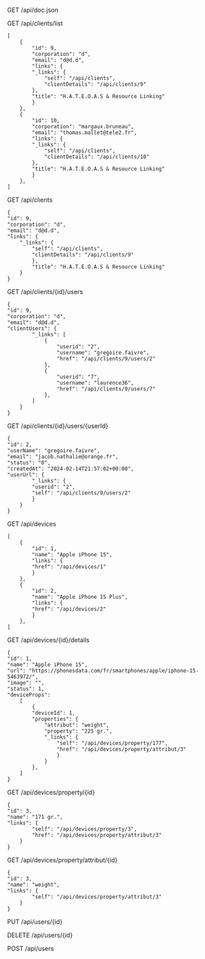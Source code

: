 GET
/api/doc.json

GET
/api/clients/list

    [
        {
            "id": 9,
            "corporation": "d",
            "email": "d@d.d",
            "links": {
            "_links": {
                "self": "/api/clients",
                "clientDetails": "/api/clients/9"
            },
            "title": "H.A.T.E.O.A.S & Resource Linking"
            }
        },
        {
            "id": 10,
            "corporation": "margaux.bruneau",
            "email": "thomas.mallet@tele2.fr",
            "links": {
            "_links": {
                "self": "/api/clients",
                "clientDetails": "/api/clients/10"
            },
            "title": "H.A.T.E.O.A.S & Resource Linking"
            }
        },
    ]

GET
/api/clients

    {
    "id": 9,
    "corporation": "d",
    "email": "d@d.d",
    "links": {
        "_links": {
            "self": "/api/clients",
            "clientDetails": "/api/clients/9"
            },
            "title": "H.A.T.E.O.A.S & Resource Linking"
        }
    }

GET
/api/clients/{id}/users

    {
    "id": 9,
    "corporation": "d",
    "email": "d@d.d",
    "clientUsers": {
            "_links": [
                {
                    "userid": "2",
                    "username": "gregoire.faivre",
                    "href": "/api/clients/9/users/2"
                },
                {
                    "userid": "7",
                    "username": "laurence36",
                    "href": "/api/clients/9/users/7"
                },
            ]
        }
    }

GET
/api/clients/{id}/users/{userId}

    {
    "id": 2,
    "userName": "gregoire.faivre",
    "email": "jacob.nathalie@orange.fr",
    "status": "0",
    "createdAt": "2024-02-14T21:57:02+00:00",
    "userUrl": {
            "_links": {
            "userid": "2",
            "self": "/api/clients/9/users/2"
            }
        }
    }

GET
/api/devices

    [
        {
            "id": 1,
            "name": "Apple iPhone 15",
            "links": {
            "href": "/api/devices/1"
            }
        },
        {
            "id": 2,
            "name": "Apple iPhone 15 Plus",
            "links": {
            "href": "/api/devices/2"
            }
        },
    ]

GET
/api/devices/{id}/details

    {
    "id": 1,
    "name": "Apple iPhone 15",
    "url": "https://phonesdata.com/fr/smartphones/apple/iphone-15-5463972/",
    "image": "",
    "status": 1,
    "deviceProps": 
        [
            {
            "deviceId": 1,
            "properties": {
                "attribut": "weight",
                "property": "225 gr.",
                "_links": {
                    "self": "/api/devices/property/177",
                    "href": "/api/devices/property/attribut/3"
                    }
                }
            },
        ]
    }

GET
/api/devices/property/{id}

    {
    "id": 3,
    "name": "171 gr.",
    "links": {
            "self": "/api/devices/property/3",
            "href": "/api/devices/property/attribut/3"
        }
    }

GET
/api/devices/property/attribut/{id}

    {
    "id": 3,
    "name": "weight",
    "links": {
            "self": "/api/devices/property/attribut/3"
        }
    }

PUT
/api/users/{id}

DELETE
/api/users/{id}

POST
/api/users

